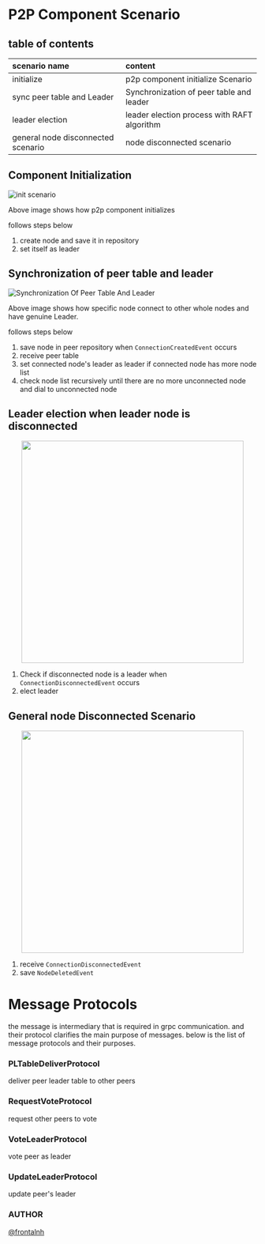 # P2P Component Scenario

## table of contents 

| scenario name                      | content                                     |
| :--------------------------------- | :------------------------------------------ |
| initialize                         | p2p component initialize Scenario           |
| sync peer table and Leader         | Synchronization of peer table and leader    |
| leader election                    | leader election process with RAFT algorithm |
| general node disconnected scenario | node disconnected scenario                  |

## Component Initialization

![init scenario](../doc/images/P2PComponentInitializationScenario.png)

Above image shows how p2p component initializes

follows steps below

1. create node and save it in repository
2. set itself as leader

## Synchronization of peer table and leader

![Synchronization Of Peer Table And Leader](../doc/images/SynchronizationOfPeerTableAndLeader.png)

Above image shows how specific node connect to other whole nodes and have genuine Leader.

follows steps below

1. save node in peer repository when `ConnectionCreatedEvent` occurs
2. receive peer table
3. set connected node's leader as leader if connected node has more node list
4. check node list recursively until there are no more unconnected node and dial to unconnected node

## Leader election when leader node is disconnected

<p align="center"><img src="../doc/images/NodeDisconnectedScenario.png" width="450px"></p>

1. Check if disconnected node is a leader when `ConnectionDisconnectedEvent` occurs
2. elect leader


## General node Disconnected Scenario
<p align="center"><img src="../doc/images/NodeDisconnectedScenario.png" width="450px"></p>

1. receive `ConnectionDisconnectedEvent`
2. save `NodeDeletedEvent`


# Message Protocols
the message is intermediary that is required in grpc communication. and their protocol clarifies the main purpose of messages. below is the list of message protocols and their purposes. 

### PLTableDeliverProtocol
deliver peer leader table to other peers

### RequestVoteProtocol
request other peers to vote

### VoteLeaderProtocol
vote peer as leader

### UpdateLeaderProtocol
update peer's leader

### AUTHOR
[@frontalnh](https://github.com/frontalnh)
